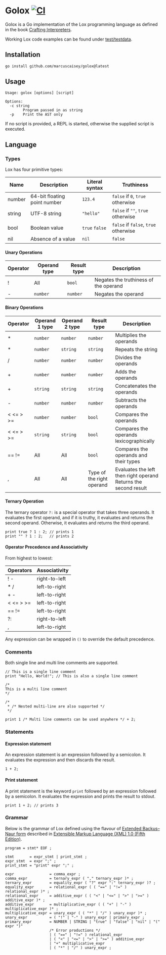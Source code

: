 # Golox [![CI](https://github.com/marcuscaisey/golox/actions/workflows/ci.yml/badge.svg)](https://github.com/marcuscaisey/golox/actions/workflows/ci.yml)

Golox is a Go implementation of the Lox programming language as defined in the book [Crafting
Interpreters](https://craftinginterpreters.com/).

Working Lox code examples can be found under [test/testdata](test/testdata).

## Installation

```sh
go install github.com/marcuscaisey/golox@latest
```

## Usage

```
Usage: golox [options] [script]

Options:
  -c string
        Program passed in as string
  -p    Print the AST only
```

If no script is provided, a REPL is started, otherwise the supplied script is executed.

## Language

### Types

Lox has four primitive types:

| Name   | Description                  | Literal syntax | Truthiness                           |
| ------ | ---------------------------- | -------------- | ------------------------------------ |
| number | 64-bit floating point number | `123.4`        | `false` if `0`, `true` otherwise     |
| string | UTF-8 string                 | `"hello"`      | `false` if `""`, `true` otherwise    |
| bool   | Boolean value                | `true` `false` | `false` if `false`, `true` otherwise |
| nil    | Absence of a value           | `nil`          | `false`                              |

#### Unary Operations

| Operator | Operand type | Result type | Description                           |
| -------- | ------------ | ----------- | ------------------------------------- |
| !        | All          | `bool`      | Negates the truthiness of the operand |
| -        | `number`     | `number`    | Negates the operand                   |

#### Binary Operations

| Operator  | Operand 1 type | Operand 2 type | Result type               | Description                                                        |
| --------- | -------------- | -------------- | ------------------------- | ------------------------------------------------------------------ |
| \*        | `number`       | `number`       | `number`                  | Multiplies the operands                                            |
| \*        | `number`       | `string`       | `string`                  | Repeats the string                                                 |
| /         | `number`       | `number`       | `number`                  | Divides the operands                                               |
| +         | `number`       | `number`       | `number`                  | Adds the operands                                                  |
| +         | `string`       | `string`       | `string`                  | Concatenates the operands                                          |
| -         | `number`       | `number`       | `number`                  | Subtracts the operands                                             |
| < <= > >= | `number`       | `number`       | `bool`                    | Compares the operands                                              |
| < <= > >= | `string`       | `string`       | `bool`                    | Compares the operands lexicographically                            |
| == !=     | All            | All            | `bool`                    | Compares the operands and their types                              |
| ,         | All            | All            | Type of the right operand | Evaluates the left then right operand<br>Returns the second result |

#### Ternary Operation

The ternary operator `?:` is a special operator that takes three operands. It evaluates the first
operand, and if it is truthy, it evaluates and returns the second operand. Otherwise, it evaluates
and returns the third operand.

```lox
print true ? 1 : 2; // prints 1
print "" ? 1 : 2;   // prints 2
```

#### Operator Precedence and Associativity

From highest to lowest:

| Operators | Associativity |
| --------- | ------------- |
| ! -       | right-to-left |
| \* /      | left-to-right |
| + -       | left-to-right |
| < <= > >= | left-to-right |
| == !=     | left-to-right |
| ?:        | right-to-left |
| ,         | left-to-right |

Any expression can be wrapped in `()` to override the default precedence.

### Comments

Both single line and multi line comments are supported.

```lox
// This is a single line comment
print "Hello, World!"; // This is also a single line comment

/*
This is a multi line comment
*/

/*
 * /* Nested multi-line are also supported */
 */

print 1 /* Multi line comments can be used anywhere */ + 2;
```

### Statements

#### Expression statement

An expression statement is an expression followed by a semicolon. It evaluates the expression and
then discards the result.

```lox
1 + 2;
```

#### Print statement

A print statement is the keyword `print` followed by an expression followed by a semicolon. It
evaluates the expression and prints the result to stdout.

```lox
print 1 + 2; // prints 3
```

### Grammar

Below is the grammar of Lox defined using the flavour of [Extended Backus–Naur
form](https://en.wikipedia.org/wiki/Extended_Backus%E2%80%93Naur_form) described in [Extensible
Markup Language (XML) 1.0 (Fifth Edition)](https://www.w3.org/TR/xml/#sec-notation).

```ebnf
program = stmt* EOF ;

stmt       = expr_stmt | print_stmt ;
expr_stmt  = expr ";" ;
print_stmt = "print" expr ";" ;

expr                = comma_expr ;
comma_expr          = ternary_expr ( "," ternary_expr )* ;
ternary_expr        = equality_expr ( "?" expr ":" ternary_expr )? ;
equality_expr       = relational_expr ( ( "==" | "!=" ) relational_expr )* ;
relational_expr     = additive_expr ( ( "<" | "<=" | ">" | ">=" ) additive_expr )* ;
additive_expr       = multiplicative_expr ( ( "+" | "-" ) multiplicative_expr )* ;
multiplicative_expr = unary_expr ( ( "*" | "/" ) unary_expr )* ;
unary_expr          = ( "!" | "-" ) unary_expr | primary_expr ;
primary_expr        = NUMBER | STRING | "true" | "false" | "nil" | "(" expr ")"
                    /* Error productions */
                    | ( "==" | "!=" ) relational_expr
                    | ( "<" | "<=" | ">" | ">=" ) additive_expr
                    | "+" multiplicative_expr
                    | ( "*" | "/" ) unary_expr ;
```
